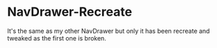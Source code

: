 # NavDrawer-Recreate
It's the same as my other NavDrawer but only it has been recreate and tweaked as the first one is broken.
